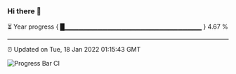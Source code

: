 ### Hi there 👋

⏳ Year progress { █▁▁▁▁▁▁▁▁▁▁▁▁▁▁▁▁▁▁▁▁▁▁▁▁▁▁▁▁▁ } 4.67 %

---

⏰ Updated on Tue, 18 Jan 2022 01:15:43 GMT

![Progress Bar CI](https://github.com/ZhaoGui/ZhaoGui/workflows/Progress%20Bar%20CI/badge.svg)
